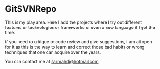 GitSVNRepo
==========

This is my play area. Here I add the projects where I try out different features or technologies
or frameworks or even a new language if I get the time. 

If you need to critique or code review and give suggestions, I am all open for it as this is the way to learn and correct
those bad habits or wrong techniques that one can acquire over the years.

You can contact me at sarmahdi@hotmail.com
